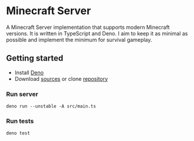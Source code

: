 # Minecraft Server

A Minecraft Server implementation that supports modern Minecraft versions. It is written in TypeScript and Deno. I aim to keep it as minimal as possible and implement the minimum for survival gameplay.

## Getting started

- Install [Deno](https://deno.land)
- Download [sources](https://github.com/janispritzkau/deno-minecraft-server/archive/refs/heads/main.zip) or clone [repository](https://github.com/janispritzkau/deno-minecraft-server.git)

### Run server

```
deno run --unstable -A src/main.ts
```

### Run tests

```
deno test
```

